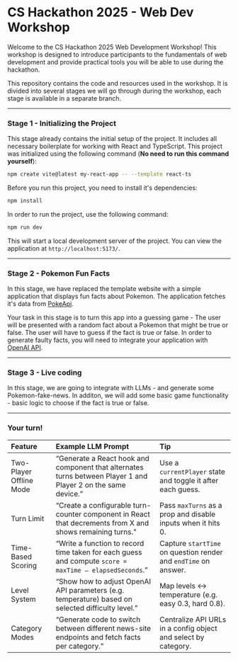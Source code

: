 # CS Hackathon 2025 - Web Dev Workshop

Welcome to the CS Hackathon 2025 Web Development Workshop! This workshop is designed to introduce participants to the fundamentals of web development and provide practical tools you will be able to use during the hackathon.

This repository contains the code and resources used in the workshop. It is divided into several stages we will go through during the workshop, each stage is available in a separate branch.

---

### Stage 1 - Initializing the Project

This stage already contains the initial setup of the project. It includes all necessary boilerplate for working with React and TypeScript. This project was initialized using the following command (**No need to run this command yourself**):

```bash
npm create vite@latest my-react-app -- --template react-ts
```

Before you run this project, you need to install it's dependencies:
```bash
npm install
```

In order to run the project, use the following command:
```bash
npm run dev
```

This will start a local development server of the project. You can view the application at `http://localhost:5173/`.

---

### Stage 2 - Pokemon Fun Facts

In this stage, we have replaced the template website with a simple application that displays fun facts about Pokemon. The application fetches it's data from [PokeApi](https://pokeapi.co/).

Your task in this stage is to turn this app into a guessing game - The user will be presented with a random fact about a Pokemon that might be true or false. The user will have to guess if the fact is true or false. In order to generate faulty facts, you will need to integrate your application with [OpenAI API](https://platform.openai.com/docs/api-reference/chat/create).

----

### Stage 3 - Live coding

In this stage, we are going to integrate with LLMs - and generate some Pokemon-fake-news. In additon, we will add some basic game functionality - basic logic to choose if the fact is true or false.

---

### Your turn!

| Feature                    | Example LLM Prompt                                                                                   | Tip                                                            |
|:---------------------------|:-----------------------------------------------------------------------------------------------------|:---------------------------------------------------------------|
| Two-Player Offline Mode    | “Generate a React hook and component that alternates turns between Player 1 and Player 2 on the same device.” | Use a `currentPlayer` state and toggle it after each guess.     |
| Turn Limit                 | “Create a configurable turn-counter component in React that decrements from X and shows remaining turns.” | Pass `maxTurns` as a prop and disable inputs when it hits 0.    |
| Time-Based Scoring         | “Write a function to record time taken for each guess and compute `score = maxTime – elapsedSeconds`.”   | Capture `startTime` on question render and `endTime` on answer. |
| Level System               | “Show how to adjust OpenAI API parameters (e.g. temperature) based on selected difficulty level.”       | Map levels ↔ temperature (e.g. easy 0.3, hard 0.8).             |
| Category Modes             | “Generate code to switch between different news-site endpoints and fetch facts per category.”          | Centralize API URLs in a config object and select by category. |
